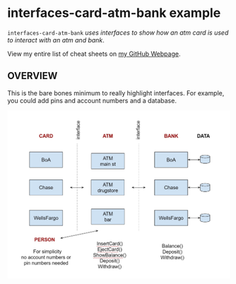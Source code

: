 # interfaces-card-atm-bank example

`interfaces-card-atm-bank` _uses interfaces to show how an atm card is
used to interact with an atm and bank_.

View my entire list of cheat sheets on
[my GitHub Webpage](https://jeffdecola.github.io/my-cheat-sheets/).

## OVERVIEW

This is the bare bones minimum to really highlight interfaces.  For example, you could
add pins and account numbers and a database.

![IMAGE - interfaces-card-atm-bank - IMAGE](pics/interfaces-card-atm-bank.jpg)
